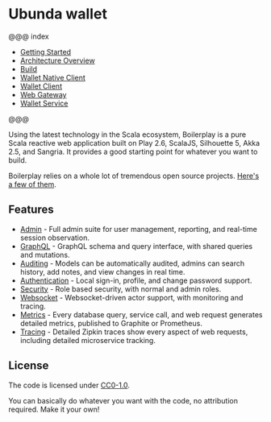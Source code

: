 # Ubunda wallet

@@@ index

* [Getting Started](gettingStarted.md)
* [Architecture Overview](architecture_overview.md)
* [Build](build/index.md)
* [Wallet Native Client](native_client/index.md)
* [Wallet Client](client/index.md)
* [Web Gateway](webgateway/index.md)
* [Wallet Service](wallet_service/index.md)

@@@

Using the latest technology in the Scala ecosystem, Boilerplay is a pure Scala reactive web application built on Play 2.6, ScalaJS, Silhouette 5, Akka 2.5, and Sangria.
It provides a good starting point for whatever you want to build.

Boilerplay relies on a whole lot of tremendous open source projects. [Here's a few of them](technology.md).


## Features

* [Admin](explore/admin.md) - Full admin suite for user management, reporting, and real-time session observation.
* [GraphQL](explore/graphql.md) - GraphQL schema and query interface, with shared queries and mutations.
* [Auditing](explore/auditing.md) - Models can be automatically audited, admins can search history, add notes, and view changes in real time.
* [Authentication](explore/authentication.md) - Local sign-in, profile, and change password support.
* [Security](explore/security.md) - Role based security, with normal and admin roles.
* [Websocket](extend/websocket.md) - Websocket-driven actor support, with monitoring and tracing.
* [Metrics](monitor/metrics.md) - Every database query, service call, and web request generates detailed metrics, published to Graphite or Prometheus.
* [Tracing](monitor/tracing.md) - Detailed Zipkin traces show every aspect of web requests, including detailed microservice tracking.


## License

The code is licensed under [CC0-1.0](https://raw.githubusercontent.com/KyleU/boilerplay/master/license).

You can basically do whatever you want with the code, no attribution required. Make it your own!
